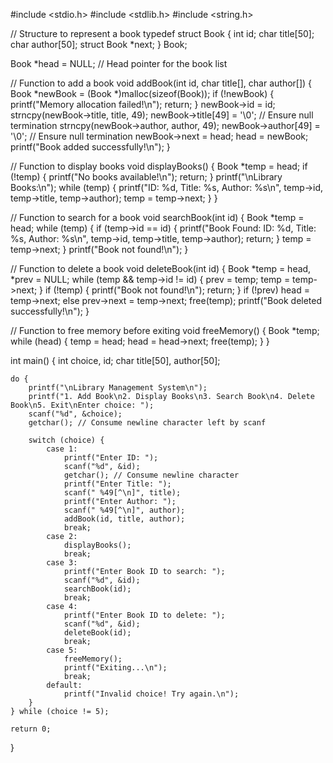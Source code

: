 #include <stdio.h>
#include <stdlib.h>
#include <string.h>

// Structure to represent a book
typedef struct Book {
    int id;
    char title[50];
    char author[50];
    struct Book *next;
} Book;

Book *head = NULL; // Head pointer for the book list

// Function to add a book
void addBook(int id, char title[], char author[]) {
    Book *newBook = (Book *)malloc(sizeof(Book));
    if (!newBook) {
        printf("Memory allocation failed!\n");
        return;
    }
    newBook->id = id;
    strncpy(newBook->title, title, 49);
    newBook->title[49] = '\0';  // Ensure null termination
    strncpy(newBook->author, author, 49);
    newBook->author[49] = '\0'; // Ensure null termination
    newBook->next = head;
    head = newBook;
    printf("Book added successfully!\n");
}

// Function to display books
void displayBooks() {
    Book *temp = head;
    if (!temp) {
        printf("No books available!\n");
        return;
    }
    printf("\nLibrary Books:\n");
    while (temp) {
        printf("ID: %d, Title: %s, Author: %s\n", temp->id, temp->title, temp->author);
        temp = temp->next;
    }
}

// Function to search for a book
void searchBook(int id) {
    Book *temp = head;
    while (temp) {
        if (temp->id == id) {
            printf("Book Found: ID: %d, Title: %s, Author: %s\n", temp->id, temp->title, temp->author);
            return;
        }
        temp = temp->next;
    }
    printf("Book not found!\n");
}

// Function to delete a book
void deleteBook(int id) {
    Book *temp = head, *prev = NULL;
    while (temp && temp->id != id) {
        prev = temp;
        temp = temp->next;
    }
    if (!temp) {
        printf("Book not found!\n");
        return;
    }
    if (!prev)
        head = temp->next;
    else
        prev->next = temp->next;
    free(temp);
    printf("Book deleted successfully!\n");
}

// Function to free memory before exiting
void freeMemory() {
    Book *temp;
    while (head) {
        temp = head;
        head = head->next;
        free(temp);
    }
}

int main() {
    int choice, id;
    char title[50], author[50];

    do {
        printf("\nLibrary Management System\n");
        printf("1. Add Book\n2. Display Books\n3. Search Book\n4. Delete Book\n5. Exit\nEnter choice: ");
        scanf("%d", &choice);
        getchar(); // Consume newline character left by scanf

        switch (choice) {
            case 1:
                printf("Enter ID: ");
                scanf("%d", &id);
                getchar(); // Consume newline character
                printf("Enter Title: ");
                scanf(" %49[^\n]", title);
                printf("Enter Author: ");
                scanf(" %49[^\n]", author);
                addBook(id, title, author);
                break;
            case 2:
                displayBooks();
                break;
            case 3:
                printf("Enter Book ID to search: ");
                scanf("%d", &id);
                searchBook(id);
                break;
            case 4:
                printf("Enter Book ID to delete: ");
                scanf("%d", &id);
                deleteBook(id);
                break;
            case 5:
                freeMemory();
                printf("Exiting...\n");
                break;
            default:
                printf("Invalid choice! Try again.\n");
        }
    } while (choice != 5);

    return 0;
}
